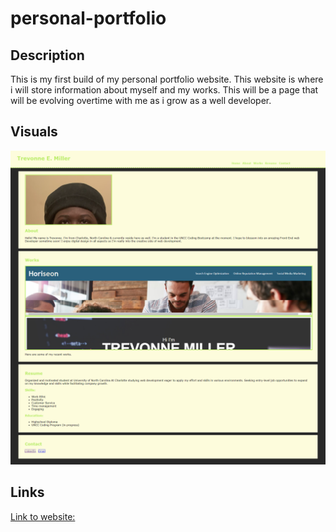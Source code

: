 # personal-portfolio

## Description
This is my first build of my personal portfolio website. This website is where i will store information about myself and my works. This will be a page that will be evolving overtime with me as i grow as a well developer.

## Visuals
![Portfolio site image:](assets\images\portFullpage.png)

## Links

[Link to website:](https://tmiller03.github.io/personal-portfolio/)
